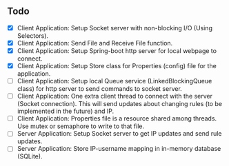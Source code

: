 ## Todo
- [x] Client Application: Setup Socket server with non-blocking I/O (Using Selectors).
- [x] Client Application: Send File and Receive File function.
- [x] Client Application: Setup Spring-boot http server for local webpage to connect.
- [x] Client Application: Setup Store class for Properties (config) file for the application.
- [ ] Client Application: Setup local Queue service (LinkedBlockingQueue class) for http server to send commands to socket server.
- [ ] Client Application: One extra client thread to connect with the server (Socket connection). This will send updates about changing rules (to be implemented in the future) and IP.
- [ ] Client Application: Properties file is a resource shared among threads. Use mutex or semaphore to write to that file.
- [ ] Server Application: Setup Socket server to get IP updates and send rule updates.
- [ ] Server Application: Store IP-username mapping in in-memory database (SQLite).
